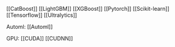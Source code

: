 [[CatBoost]]
[[LightGBM]]
[[XGBoost]]
[[Pytorch]]
[[Scikit-learn]]
[[Tensorflow]]
[[Ultralytics]]

Automl:
[[Automl]]

GPU:
[[CUDA]]
[[CUDNN]]
